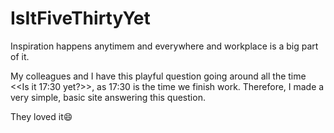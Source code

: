 # IsItFiveThirtyYet

Inspiration happens anytimem and everywhere and workplace is a big part of it.

My colleagues and I have this playful question going around all the time <<Is it 17:30 yet?>>, as 17:30 is the time we finish work. 
Therefore, I made a very simple, basic site answering this question. 

They loved it😄
